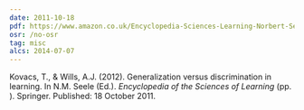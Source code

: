 ```yaml
---
date: 2011-10-18
pdf: https://www.amazon.co.uk/Encyclopedia-Sciences-Learning-Norbert-Seel/dp/1441914277
osr: /no-osr
tag: misc
alcs: 2014-07-07
---
```


Kovacs, T., & Wills, A.J. (2012). Generalization versus discrimination in learning. In N.M. Seele (Ed.). _Encyclopedia of the Sciences of Learning_ (pp. ). Springer. Published: 18 October 2011.
